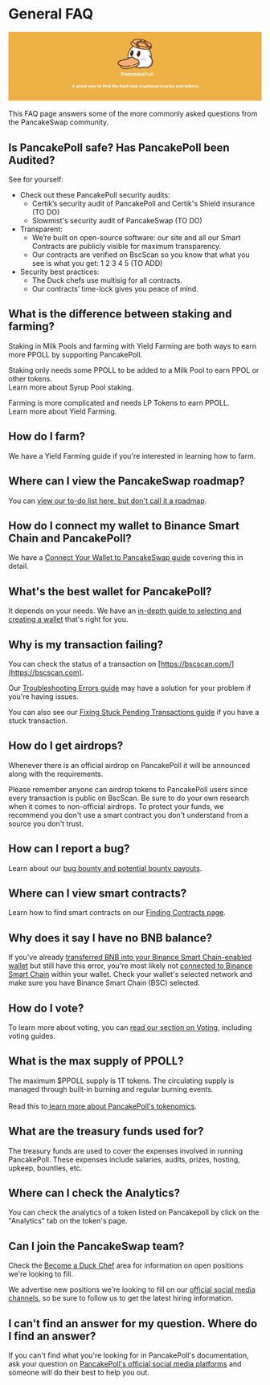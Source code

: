 # General FAQ

![](../.gitbook/assets/NEWBAN.jpg)

This FAQ page answers some of the more commonly asked questions from the PancakeSwap community.

## Is PancakePoll safe? Has PancakePoll been Audited?

See for yourself:

* Check out these PancakePoll security audits:&#x20;
  * Certik’s security audit of PancakePoll and Certik's Shield insurance (TO DO)
  * Slowmist's security audit of PancakeSwap (TO DO)
* Transparent:
  * We’re built on open-source software: our site and all our Smart Contracts are publicly visible for maximum transparency.&#x20;
  * Our contracts are verified on BscScan so you know that what you see is what you get: 1 2 3 4 5 (TO ADD)
* Security best practices:
  * The Duck chefs use multisig for all contracts.
  * Our contracts’ time-lock gives you peace of mind.

## What is the difference between staking and farming?

Staking in Milk Pools and farming with Yield Farming are both ways to earn more PPOLL by supporting PancakePoll.

Staking only needs some PPOLL to be added to a Milk Pool to earn PPOL or other tokens.\
Learn more about Syrup Pool staking.

Farming is more complicated and needs LP Tokens to earn PPOLL.\
Learn more about Yield Farming.

## How do I farm?

We have a Yield Farming guide if you're interested in learning how to farm.

## Where can I view the PancakeSwap roadmap?

You can [view our to-do list here, but don't call it a roadmap](https://roadmap.pancakepoll.com/roadmap).

## How do I connect my wallet to Binance Smart Chain and PancakePoll?

We have a [Connect Your Wallet to PancakeSwap guide](../get-started/connection-guide.md) covering this in detail.

## What's the best wallet for PancakePoll?

It depends on your needs. We have an [in-depth guide to selecting and creating a wallet](../get-started/wallet-guide.md) that's right for you.

## Why is my transaction failing?

You can check the status of a transaction on [https://bscscan.com/](https://bscscan.com).

Our [Troubleshooting Errors guide](troubleshooting-errors.md) may have a solution for your problem if you're having issues.

You can also see our [Fixing Stuck Pending Transactions guide](fixing-stuck-pending-transactions-on-metamask.md) if you have a stuck transaction.

## How do I get airdrops?

Whenever there is an official airdrop on PancakePoll it will be announced along with the requirements.

Please remember anyone can airdrop tokens to PancakePoll users since every transaction is public on BscScan. Be sure to do your own research when it comes to non-official airdrops. To protect your funds, we recommend you don't use a smart contract you don't understand from a source you don't trust.

## How can I report a bug?

Learn about our [bug bounty and potential bounty payouts](../developers/bug-bounty.md).

## Where can I view smart contracts?

Learn how to find smart contracts on our [Finding Contracts page](https://docs.pancakepoll.com/code/smart-contracts/finding-contracts).

## Why does it say I have no BNB balance?

If you've already [transferred BNB into your Binance Smart Chain-enabled wallet](../get-started/get-bep20-tokens.md) but still have this error, you're most likely not [connected to Binance Smart Chain](../get-started/connection-guide.md) within your wallet. Check your wallet's selected network and make sure you have Binance Smart Chain (BSC) selected.

## How do I vote?

To learn more about voting, you can [read our section on Voting](../feature/vote-and-burn/), including voting guides.

## What is the max supply of PPOLL?

The maximum $PPOLL supply is 1T tokens. The circulating supply is managed through built-in burning and regular burning events.\
\
Read this to[ learn more about PancakePoll's tokenomics](../tokenomics/ppoll/).

## What are the treasury funds used for?

The treasury funds are used to cover the expenses involved in running PancakePoll. These expenses include salaries, audits, prizes, hosting, upkeep, bounties, etc.

## Where can I check the Analytics?

You can check the analytics of a token listed on Pancakepoll by click on the "Analytics" tab on the token's page.

## Can I join the PancakeSwap team?

Check the [Become a Duck Chef](../hiring/become-a-duck-chef.md) area for information on open positions we're looking to fill.

We advertise new positions we're looking to fill on our [official social media channels](../contact-us/#social-communities), so be sure to follow us to get the latest hiring information.

## I can't find an answer for my question. Where do I find an answer?

If you can't find what you're looking for in PancakePoll's documentation, ask your question on [PancakePoll's official social media platforms](../contact-us/#social-communities) and someone will do their best to help you out.

